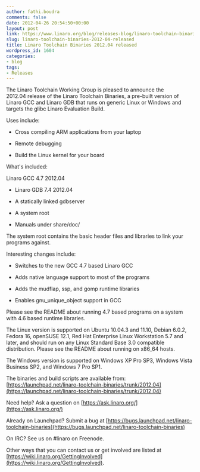 ```yaml
---
author: fathi.boudra
comments: false
date: 2012-04-26 20:54:50+00:00
layout: post
link: https://www.linaro.org/blog/releases-blog/linaro-toolchain-binaries-2012-04-released/
slug: linaro-toolchain-binaries-2012-04-released
title: Linaro Toolchain Binaries 2012.04 released
wordpress_id: 1604
categories:
- blog
tags:
- Releases
---
```


The Linaro Toolchain Working Group is pleased to announce the 2012.04 release of the Linaro Toolchain Binaries, a pre-built version of Linaro GCC and Linaro GDB that runs on generic Linux or Windows and targets the glibc Linaro Evaluation Build.

Uses include:




  * Cross compiling ARM applications from your laptop


  * Remote debugging


  * Build the Linux kernel for your board


What's included:

Linaro GCC 4.7 2012.04


  * Linaro GDB 7.4 2012.04


  * A statically linked gdbserver


  * A system root


  * Manuals under share/doc/


The system root contains the basic header files and libraries to link your programs against.

Interesting changes include:


  * Switches to the new GCC 4.7 based Linaro GCC


  * Adds native language support to most of the programs


  * Adds the mudflap, ssp, and gomp runtime libraries


  * Enables gnu_unique_object support in GCC


Please see the README about running 4.7 based programs on a system with 4.6 based runtime libraries.

The Linux version is supported on Ubuntu 10.04.3 and 11.10, Debian 6.0.2, Fedora 16, openSUSE 12.1, Red Hat Enterprise Linux Workstation 5.7 and later, and should run on any Linux Standard Base 3.0 compatible distribution.  Please see the README about running on x86_64 hosts.

The Windows version is supported on Windows XP Pro SP3, Windows Vista Business SP2, and Windows 7 Pro SP1.

The binaries and build scripts are available from:
[https://launchpad.net/linaro-toolchain-binaries/trunk/2012.04](https://launchpad.net/linaro-toolchain-binaries/trunk/2012.04)

Need help?  Ask a question on [https://ask.linaro.org/](https://ask.linaro.org/)

Already on Launchpad?  Submit a bug at
[https://bugs.launchpad.net/linaro-toolchain-binaries](https://bugs.launchpad.net/linaro-toolchain-binaries)

On IRC?  See us on #linaro on Freenode.

Other ways that you can contact us or get involved are listed at
[https://wiki.linaro.org/GettingInvolved](https://wiki.linaro.org/GettingInvolved).
